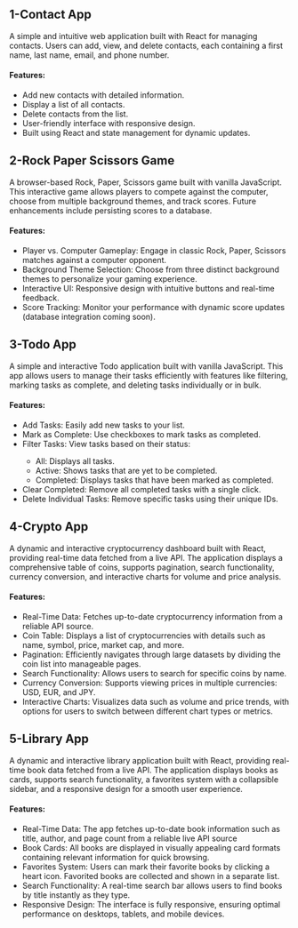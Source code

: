 ## 1-Contact App
A simple and intuitive web application built with React for managing contacts. Users can add, view, and delete contacts, each containing a first name, last name, email, and phone number.

#### Features:
<ul>
 <li>Add new contacts with detailed information.</li>
 <li>Display a list of all contacts.</li>
 <li>Delete contacts from the list.</li>
 <li>User-friendly interface with responsive design.</li>
 <li>Built using React and state management for dynamic updates.</li>
</ul>


## 2-Rock Paper Scissors Game
A browser-based Rock, Paper, Scissors game built with vanilla JavaScript. This interactive game allows players to compete against the computer, choose from multiple background themes, and track scores. Future enhancements include persisting scores to a database.

#### Features:
<ul>
 <li>Player vs. Computer Gameplay: Engage in classic Rock, Paper, Scissors matches against a computer opponent.</li>
 <li>Background Theme Selection: Choose from three distinct background themes to personalize your gaming experience.</li>
 <li>Interactive UI: Responsive design with intuitive buttons and real-time feedback.</li>
 <li>Score Tracking: Monitor your performance with dynamic score updates (database integration coming soon).</li>
</ul>


## 3-Todo App
A simple and interactive Todo application built with vanilla JavaScript. This app allows users to manage their tasks efficiently with features like filtering, marking tasks as complete, and deleting tasks individually or in bulk.

 #### Features:
<ul>
 <li>Add Tasks: Easily add new tasks to your list.</li>
 <li>Mark as Complete: Use checkboxes to mark tasks as completed.</li>
 <li>Filter Tasks: View tasks based on their status:</li>
   <ul>
   <li>All: Displays all tasks.</li>
   <li>Active: Shows tasks that are yet to be completed.</li>
   <li>Completed: Displays tasks that have been marked as completed.</li>
  </ul>
 <li>Clear Completed: Remove all completed tasks with a single click.</li>
 <li>Delete Individual Tasks: Remove specific tasks using their unique IDs.</li>
</ul>


## 4-Crypto App
A dynamic and interactive cryptocurrency dashboard built with React, providing real-time data fetched from a live API. The application displays a comprehensive table of coins, supports pagination, search functionality, currency conversion, and interactive charts for volume and price analysis.

 #### Features:
<ul>
 <li>Real-Time Data: Fetches up-to-date cryptocurrency information from a reliable API source.</li>
 <li>Coin Table: Displays a list of cryptocurrencies with details such as name, symbol, price, market cap, and more.</li>
 <li>Pagination: Efficiently navigates through large datasets by dividing the coin list into manageable pages.</li>
 <li>Search Functionality: Allows users to search for specific coins by name.</li>
 <li>Currency Conversion: Supports viewing prices in multiple currencies: USD, EUR, and JPY.</li>
 <li>Interactive Charts: Visualizes data such as volume and price trends, with options for users to switch between different chart types or metrics.</li>
</ul>


## 5-Library App
A dynamic and interactive library application built with React, providing real-time book data fetched from a live API. The application displays books as cards, supports search functionality, a favorites system with a collapsible sidebar, and a responsive design for a smooth user experience.

 #### Features:
<ul>
 <li>Real-Time Data: The app fetches up-to-date book information such as title, author, and page count from a reliable live API source</li>
 <li>Book Cards: All books are displayed in visually appealing card formats containing relevant information for quick browsing.</li>
 <li>Favorites System: Users can mark their favorite books by clicking a heart icon. Favorited books are collected and shown in a separate list.</li>
 <li>Search Functionality: A real-time search bar allows users to find books by title instantly as they type.</li>
 <li>Responsive Design: The interface is fully responsive, ensuring optimal performance on desktops, tablets, and mobile devices.</li>
</ul>





 

